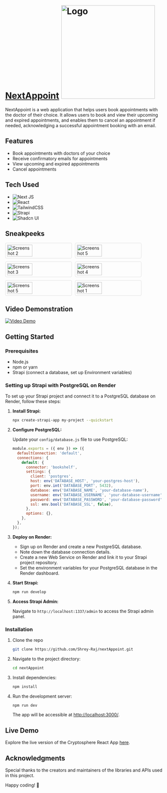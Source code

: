 # [NextAppoint](https://next-appoint.vercel.app/my-booking) <img src="https://github.com/Shrey-Raj/nextAppoint/assets/119098647/43692bef-e1ba-4254-bf98-6e330d8466b6" alt="Logo" style="width: 300px; height: 300px;">


NextAppoint is a web application that helps users book appointments with the doctor of their choice. It allows users to book and view their upcoming and expired appointments, and enables them to cancel an appointment if needed, acknowledging a successful appointment booking with an email.

## Features

- Book appointments with doctors of your choice
- Receive confirmatory emails for appointments
- View upcoming and expired appointments
- Cancel appointments

## Tech Used

- ![Next JS](https://img.shields.io/badge/Next-black?style=for-the-badge&logo=next.js&logoColor=white)
- ![React](https://img.shields.io/badge/react-%2320232a.svg?style=for-the-badge&logo=react&logoColor=%2361DAFB)
- ![TailwindCSS](https://img.shields.io/badge/tailwindcss-%2338B2AC.svg?style=for-the-badge&logo=tailwind-css&logoColor=white)
- ![Strapi](https://img.shields.io/badge/strapi-%232E7EEA.svg?style=for-the-badge&logo=strapi&logoColor=white)
- ![Shadcn UI](https://img.shields.io/badge/shadcn/ui-000000.svg?style=for-the-badge&logo=shadcn/ui&logoColor=white)

## Sneakpeeks

<div style="display: flex; flex-wrap: wrap; gap: 10px;">
  <img src="https://github.com/Shrey-Raj/nextAppoint/assets/119098647/575e6838-3887-4b9c-9e8a-8ed344ca1ef2" alt="Screenshot 2" style="width: 40%; height: auto; border: 1px solid #ddd; border-radius: 4px; padding: 5px;">
  <img src="https://github.com/Shrey-Raj/nextAppoint/assets/119098647/16381281-e91a-41cc-b5d5-91f46208561c" alt="Screenshot 5" style="width: 40%; height: auto; border: 1px solid #ddd; border-radius: 4px; padding: 5px;">
  <img src="https://github.com/Shrey-Raj/nextAppoint/assets/119098647/0227a268-2582-44e4-b6e7-29ac1f112c06" alt="Screenshot 3" style="width: 40%; height: auto; border: 1px solid #ddd; border-radius: 4px; padding: 5px;">
  <img src="https://github.com/Shrey-Raj/nextAppoint/assets/119098647/ae25a9d6-7fed-42f3-9631-18548c20c334" alt="Screenshot 4" style="width: 40%; height: auto; border: 1px solid #ddd; border-radius: 4px; padding: 5px;">
  <img src="https://github.com/Shrey-Raj/nextAppoint/assets/119098647/36cc375a-4e8d-4d85-8c61-e92a632fe61b" alt="Screenshot 5" style="width: 40%; height: auto; border: 1px solid #ddd; border-radius: 4px; padding: 5px;">
  <img src="https://github.com/Shrey-Raj/nextAppoint/assets/119098647/78c7c073-dc84-4d2c-a11d-f65c23e57f00" alt="Screenshot 1" style="width: 40%; height: auto; border: 1px solid #ddd; border-radius: 4px; padding: 5px;">

</div>

## Video Demonstration

[![Video Demo](path/to/video_thumbnail.png)](path/to/video.mp4)

## Getting Started

### Prerequisites

- Node.js
- npm or yarn
- Strapi (connect a database, set up Environment variables)

### Setting up Strapi with PostgreSQL on Render

To set up your Strapi project and connect it to a PostgreSQL database on Render, follow these steps:

1. **Install Strapi:**

    ```bash
    npx create-strapi-app my-project --quickstart
    ```

2. **Configure PostgreSQL:**
   
   Update your `config/database.js` file to use PostgreSQL:

    ```javascript
    module.exports = ({ env }) => ({
      defaultConnection: 'default',
      connections: {
        default: {
          connector: 'bookshelf',
          settings: {
            client: 'postgres',
            host: env('DATABASE_HOST', 'your-postgres-host'),
            port: env.int('DATABASE_PORT', 5432),
            database: env('DATABASE_NAME', 'your-database-name'),
            username: env('DATABASE_USERNAME', 'your-database-username'),
            password: env('DATABASE_PASSWORD', 'your-database-password'),
            ssl: env.bool('DATABASE_SSL', false),
          },
          options: {},
        },
      },
    });
    ```

3. **Deploy on Render:**

    - Sign up on Render and create a new PostgreSQL database.
    - Note down the database connection details.
    - Create a new Web Service on Render and link it to your Strapi project repository.
    - Set the environment variables for your PostgreSQL database in the Render dashboard.

4. **Start Strapi:**

    ```bash
    npm run develop
    ```

5. **Access Strapi Admin:**
   
    Navigate to `http://localhost:1337/admin` to access the Strapi admin panel.


### Installation

1. Clone the repo
   ```sh
   git clone https://github.com/Shrey-Raj/nextAppoint.git

2. Navigate to the project directory:

   ```bash
   cd nextAppoint
   ```

3. Install dependencies:

   ```bash
   npm install
   ```

4. Run the development server:

   ```bash
   npm run dev
   ```

   The app will be accessible at [http://localhost:3000/](http://localhost:3000/).

## Live Demo

Explore the live version of the Cryptosphere React App  [here](https://next-appoint.vercel.app/my-booking).

## Acknowledgments

Special thanks to the creators and maintainers of the libraries and APIs used in this project.

Happy coding! 🚀 